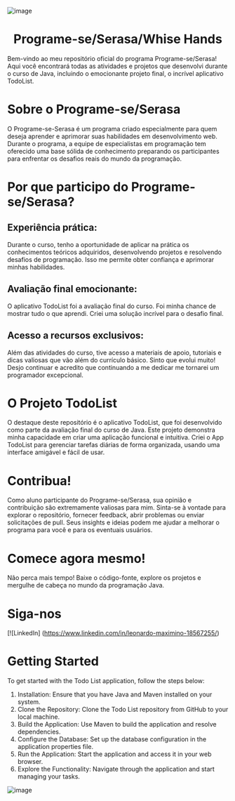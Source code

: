 ![image](https://github.com/lmbernardo7520112/aula-transformese-java-lmb/assets/56771959/bc2812bd-5de4-4299-bb9c-d6a955c88cda)

# <h1 align="center"> Programe-se/Serasa/Whise Hands
</h1>

Bem-vindo ao meu repositório oficial do programa Programe-se/Serasa! Aqui você encontrará todas as atividades e projetos que desenvolvi durante o curso de Java, incluindo o emocionante projeto final, o incrível aplicativo TodoList.

# Sobre o Programe-se/Serasa
O Programe-se-Serasa é um programa criado especialmente para quem deseja aprender e aprimorar suas habilidades em desenvolvimento web. Durante o programa, a equipe de especialistas em programação tem oferecido uma base sólida de conhecimento preparando os participantes para enfrentar os desafios reais do mundo da programação.

# Por que participo do Programe-se/Serasa?

## Experiência prática: 
Durante o curso, tenho a oportunidade de aplicar na prática os conhecimentos teóricos adquiridos, desenvolvendo projetos e resolvendo desafios de programação. Isso me permite obter confiança e aprimorar minhas habilidades.
## Avaliação final emocionante:
O aplicativo TodoList foi a avaliação final do curso. Foi minha chance de mostrar tudo o que aprendi. Criei uma solução incrível para o desafio final.
## Acesso a recursos exclusivos:
Além das atividades do curso, tive acesso a materiais de apoio, tutoriais e dicas valiosas que vão além do currículo básico. Sinto que evolui muito! Desjo continuar e acredito que continuando a me dedicar me tornarei um programador excepcional.

# O Projeto TodoList
O destaque deste repositório é o aplicativo TodoList, que foi desenvolvido como parte da avaliação final do curso de Java. Este projeto demonstra minha capacidade em criar uma aplicação funcional e intuitiva. Criei o App TodoList para gerenciar tarefas diárias de forma organizada, usando uma interface amigável e fácil de usar.

# Contribua!
Como aluno participante do Programe-se/Serasa, sua opinião e contribuição são extremamente valiosas para mim. Sinta-se à vontade para explorar o repositório, fornecer feedback, abrir problemas ou enviar solicitações de pull. Seus insights e ideias podem me ajudar a melhorar o programa para você e para os eventuais usuários.

# Comece agora mesmo!
Não perca mais tempo! Baixe o código-fonte, explore os projetos e mergulhe de cabeça no mundo da programação Java.

# Siga-nos

[![LinkedIn] (https://www.linkedin.com/in/leonardo-maximino-18567255/)

# Getting Started

To get started with the Todo List application, follow the steps below:

1. Installation: Ensure that you have Java and Maven installed on your system.
2. Clone the Repository: Clone the Todo List repository from GitHub to your local machine.
3. Build the Application: Use Maven to build the application and resolve dependencies.
4. Configure the Database: Set up the database configuration in the application properties file.
5. Run the Application: Start the application and access it in your web browser.
6. Explore the Functionality: Navigate through the application and start managing your tasks.


![image](https://github.com/lmbernardo7520112/aula-transformese-java-lmb/assets/56771959/4ea8dd0d-d7a0-4ca7-9fd0-eb6a0c78f167)


